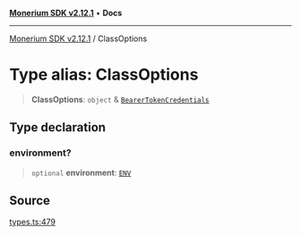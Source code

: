 [**Monerium SDK v2.12.1**](../README.md) • **Docs**

---

[Monerium SDK v2.12.1](../README.md) / ClassOptions

# Type alias: ClassOptions

> **ClassOptions**: `object` & [`BearerTokenCredentials`](BearerTokenCredentials.md)

## Type declaration

### environment?

> `optional` **environment**: [`ENV`](ENV.md)

## Source

[types.ts:479](https://github.com/monerium/js-monorepo/blob/5fda91f95d4a7935be7ec580e05eb73520a9a0dd/packages/sdk/src/types.ts#L479)
